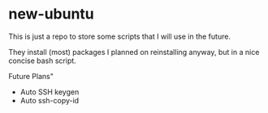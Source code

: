 # new-ubuntu

This is just a repo to store some scripts that I will use in the future.

They install (most) packages I planned on reinstalling anyway, but in a nice concise bash script.

Future Plans"
 - Auto SSH keygen
 - Auto ssh-copy-id
